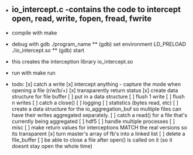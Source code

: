 * io_intercept.c 
	-contains the code to intercept open, read, write, fopen, fread, fwrite
	-

* compile with make
* debug with gdb ./program_name
** (gdb) set environment LD_PRELOAD ./io_intercept.so
** (gdb) start

- this creates the interception library io_intercept.so

* run with make run

* todo: 
	[x] catch a write
	[x] intercept anything
	    - capture the mode when opening a file (r/w/b/+)
	[x] transparently return status
	[x] create data structure for file buffer
	[ ] put in a data structure
	[ ] flush 1 write
	[ ] flush n writes
	[ ] catch a close()
	[ ] logging
	[ ] statistics (bytes read, etc)
	[ ] create a data structure for the io_aggregation_buf so multiple files can have their 
	   writes aggregated separately.
	[ ] catch a read() for a file that's currently being aggregated
	[ ] hdf5
	[ ] handle multiple processes
	[ ] misc
		[ ] make return values for interceptions MATCH the real versions so its transparent
		[x] turn master's array of fb's into a linked list
		[ ] delete a file_buffer
		[ ] be able to close a file after open() is called on it (so it doesnt stay open the whole time)
